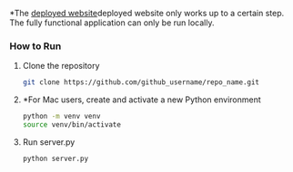 \*The [deployed website](https://image-colorization.vercel.app/)deployed website only works up to a certain step. The fully functional application can only be run locally.

### How to Run

1. Clone the repository
   ```sh
   git clone https://github.com/github_username/repo_name.git
   ```
2. \*For Mac users, create and activate a new Python environment
   ```sh
   python -m venv venv
   source venv/bin/activate
   ```
3. Run server.py
   ```sh
   python server.py
   ```
